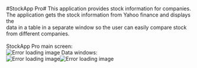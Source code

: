 #StockApp Pro#
This application provides stock information for companies.<br/>
The application gets the stock information from Yahoo finance and displays the<br/>
data in a table in a separate window so the user can easily compare stock from different companies.<br/>
<br/>
StockApp Pro main screen:<br/>
![Error loading image](https://raw.github.com/Jayen/StockAppPro/master/screenshots/Screen2.jpg)
Data windows:<br/>
![Error loading image](https://raw.github.com/Jayen/StockAppPro/master/screenshots/data1.jpg)![Error loading image](https://raw.github.com/Jayen/StockAppPro/master/screenshots/data2.jpg)